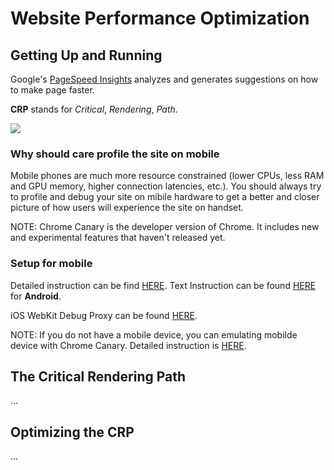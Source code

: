 # Website Performance Optimization

## Getting Up and Running

Google's [PageSpeed Insights](https://developers.google.com/speed/pagespeed/insights/) analyzes and generates suggestions on how to make page faster.

**CRP** stands for *Critical*, *Rendering*, *Path*.

![](http://dl.dropbox.com/u/1725146/Screen%20Shot%202015-04-19%20at%209.56.54%20AM.png)

### Why should care profile the site on mobile

Mobile phones are much more resource constrained (lower CPUs, less RAM and GPU memory, higher connection latencies, etc.). You should always try to profile and debug your site on mibile hardware to get a better and closer picture of how users will experience the site on handset.

NOTE: Chrome Canary is the developer version of Chrome. It includes new and experimental features that haven't released yet.

### Setup for mobile

Detailed instruction can be find [HERE](https://www.udacity.com/course/viewer#!/c-ud884-nd/l-1464158641/m-422278774).
Text Instruction can be found [HERE](https://developer.chrome.com/devtools/docs/remote-debugging) for **Android**.

iOS WebKit Debug Proxy can be found [HERE](https://github.com/google/ios-webkit-debug-proxy).

NOTE: If you do not have a mobile device, you can emulating mobilde device with Chrome Canary. Detailed instruction is [HERE](https://developer.chrome.com/devtools/docs/device-mode).

## The Critical Rendering Path

...

## Optimizing the CRP

...